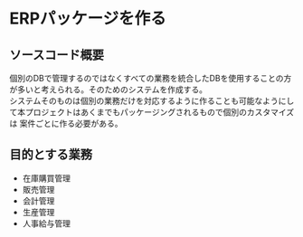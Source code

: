 # ERPパッケージを作る
## ソースコード概要
個別のDBで管理するのではなくすべての業務を統合したDBを使用することの方が多いと考えられる。そのためのシステムを作成する。  
システムそのものは個別の業務だけを対応するように作ることも可能なようにして本プロジェクトはあくまでもパッケージングされるもので個別のカスタマイズは
案件ごとに作る必要がある。

## 目的とする業務
- 在庫購買管理
- 販売管理
- 会計管理
- 生産管理
- 人事給与管理

